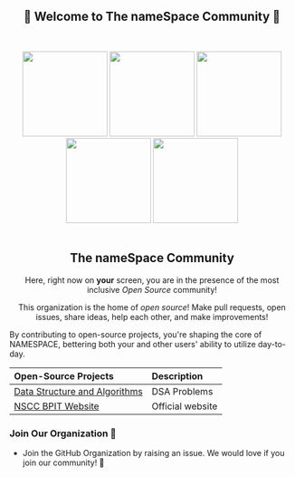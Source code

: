 <!-- First Panel (Social Icons) -->

<h2 align="center">
    🎉 Welcome to The nameSpace Community 🎉 
</h2> <br />
    <p align = "center">
    <a href="" /></a>
</p>

<div align="center">
    <a href="https://twitter.com/namespacecomm"><img src="https://img.shields.io/badge/Twitter-NAMESPACE-black?logo=twitter&logoColor=blue&color=black" style="width: 150px;"/></a>
    <a href="https://www.linkedin.com/company/namespacecomm/"><img src="https://img.shields.io/badge/LinkedIn-NAMESPACE-blue?logo=linkedin&logoColor=blue&color=darkcyan" style="width: 150px;" /></a>
    <a href="https://instagram.com/namespacecomm"><img src="https://img.shields.io/badge/Instagram-NAMESPACE-red?logo=instagram&logoColor=red&color=red" style="width: 150px;" /></a>
    <a href="https://youtube.com/namespacecomm"><img src="https://img.shields.io/badge/YouTube-NAMESPACE-red?logo=youtube&logoColor=red&color=red" style="width: 150px;" /></a>
    <a href="https://discord.com/invite/namespacecomm"><img src="https://img.shields.io/badge/Discord-NAMESPACE-violet?logo=discord&logoColor=violet&color=violet" style="width: 150px;" /></a>
</div>

<br>

<div align="center">
    <h2> The nameSpace Community</h2>
    <p> Here, right now on <b>your</b> screen, you are in the presence of the most inclusive <i>Open Source</i> community!</p>
    <p>This organization is the home of <i>open source</i>! Make pull requests, open issues, share ideas, help each other, and make improvements!</p>
</div>  


By contributing to open-source projects, you're shaping the core of NAMESPACE, bettering both your and other users' ability to utilize day-to-day.

Open-Source Projects | Description |
:-- | :--
[Data Structure and Algorithms](https://github.com/NSCC-BPIT/Data-Structure-and-Algorithms) | DSA Problems |
[NSCC BPIT Website](https://github.com/NSCC-BPIT/NSCC-BPIT-Website) | Official website |

### Join Our Organization 🤝
<ul>
    <li> Join the GitHub Organization by raising an <a>issue</a>. We would love if you join our community! 🙌 </li>
</ul>
